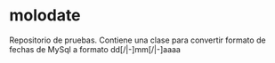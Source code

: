 # molodate


Repositorio de pruebas. Contiene una clase para convertir formato de fechas de MySql a formato dd[/|-]mm[/|-]aaaa